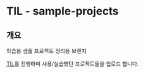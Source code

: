 # TIL - sample-projects

## 개요
학습용 샘플 프로젝트 정리용 브랜치

[TIL](https://github.com/yenarue/TIL)를 진행하며 사용/실습했던 프로젝트들을 업로드 합니다.
